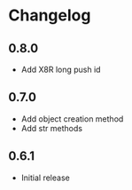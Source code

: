 # Changelog

## 0.8.0

- Add X8R long push id

## 0.7.0

- Add object creation method
- Add str methods

## 0.6.1

- Initial release
